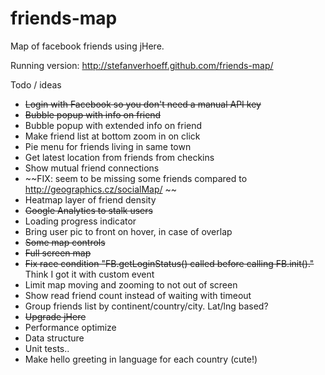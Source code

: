 friends-map
===========

Map of facebook friends using jHere.

Running version:
http://stefanverhoeff.github.com/friends-map/

Todo / ideas
- ~~Login with Facebook so you don't need a manual API key~~
- ~~Bubble popup with info on friend~~
- Bubble popup with extended info on friend
- Make friend list at bottom zoom in on click
- Pie menu for friends living in same town
- Get latest location from friends from checkins
- Show mutual friend connections
- ~~FIX: seem to be missing some friends compared to http://geographics.cz/socialMap/ ~~
- Heatmap layer of friend density
- ~~Google Analytics to stalk users~~
- Loading progress indicator
- Bring user pic to front on hover, in case of overlap
- ~~Some map controls~~
- ~~Full screen map~~
- ~~Fix race condition "FB.getLoginStatus() called before calling FB.init()."~~ Think I got it with custom event
- Limit map moving and zooming to not out of screen
- Show read friend count instead of waiting with timeout
- Group friends list by continent/country/city. Lat/lng based?
- ~~Upgrade jHere~~
- Performance optimize
- Data structure
- Unit tests..
- Make hello greeting in language for each country (cute!)